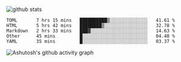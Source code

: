 ![github stats](https://github-readme-stats.vercel.app/api?username=iuvhub&show_icons=true)
<!--START_SECTION:waka-->
```text
TOML       7 hrs 15 mins   ██████████▒░░░░░░░░░░░░░░   41.61 % 
HTML       5 hrs 42 mins   ████████▒░░░░░░░░░░░░░░░░   32.78 % 
Markdown   2 hrs 33 mins   ███▓░░░░░░░░░░░░░░░░░░░░░   14.63 % 
Other      45 mins         █░░░░░░░░░░░░░░░░░░░░░░░░   04.40 % 
YAML       35 mins         █░░░░░░░░░░░░░░░░░░░░░░░░   03.37 % 
```
<!--END_SECTION:waka-->
![Ashutosh's github activity graph](https://activity-graph.herokuapp.com/graph?username=iuvhub&theme=react-dark)
